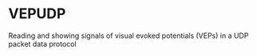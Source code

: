 # VEPUDP
Reading and showing signals of visual evoked potentials (VEPs) in a UDP packet data protocol 
